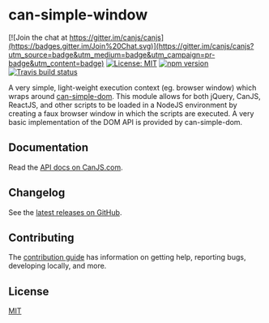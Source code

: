 # can-simple-window

[![Join the chat at https://gitter.im/canjs/canjs](https://badges.gitter.im/Join%20Chat.svg)](https://gitter.im/canjs/canjs?utm_source=badge&utm_medium=badge&utm_campaign=pr-badge&utm_content=badge)
[![License: MIT](https://img.shields.io/badge/license-MIT-blue.svg)](https://github.com/canjs/can-simple-window/blob/master/LICENSE.md)
[![npm version](https://badge.fury.io/js/can-simple-window.svg)](https://www.npmjs.com/package/can-simple-window)
[![Travis build status](https://travis-ci.org/canjs/can-simple-window.svg?branch=master)](https://travis-ci.org/canjs/can-simple-window)

A very simple, light-weight execution context (eg. browser window) which wraps around [can-simple-dom](https://github.com/canjs/can-simple-dom). This module allows for both jQuery, CanJS, ReactJS, and other scripts to be loaded in a NodeJS environment by creating a faux browser window in which the scripts are executed. A very basic implementation of the DOM API is provided by can-simple-dom.

## Documentation

Read the [API docs on CanJS.com](https://canjs.com/doc/can-simple-window.html).

## Changelog

See the [latest releases on GitHub](https://github.com/canjs/can-simple-window/releases).

## Contributing

The [contribution guide](https://github.com/canjs/can-simple-window/blob/master/CONTRIBUTING.md) has information on getting help, reporting bugs, developing locally, and more.

## License

[MIT](https://github.com/canjs/can-simple-window/blob/master/LICENSE.md)

